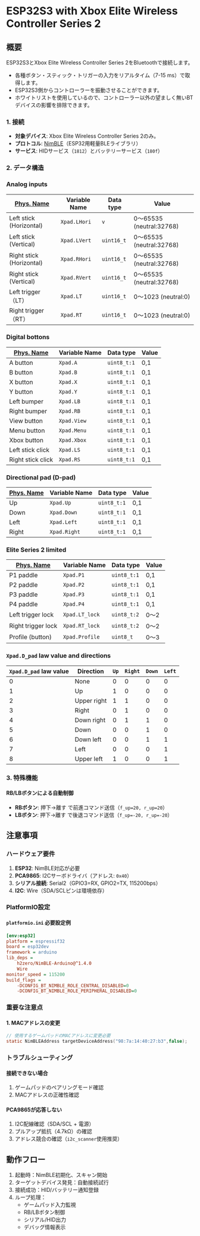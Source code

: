 # ESP32S3 with Xbox Elite Wireless Controller Series 2 

## 概要
ESP32S3とXbox Elite Wireless Controller Series 2をBluetoothで接続します。
- 各種ボタン・スティック・トリガーの入力をリアルタイム（7-15 ms）で取得します。
- ESP32S3側からコントローラーを振動させることができます。
- ホワイトリストを使用しているので、コントローラー以外の望ましく無いBTデバイスの影響を排除できます。

### 1. 接続
- **対象デバイス**: Xbox Elite Wireless Controller Series 2のみ。
- **プロトコル**: [NimBLE]（ESP32用軽量BLEライブラリ）
- **サービス**: HIDサービス（`1812`）とバッテリーサービス（`180f`）

[NimBLE]:<https://github.com/h2zero/NimBLE-Arduino>

### 2. データ構造
### Analog inputs
| [Phys. Name] | Variable Name | Data type | Value |
|-------------|------------|---------|---------|
| Left stick (Horizontal) | `Xpad.LHori` | `v` | 0～65535 (neutral:32768) |
| Left stick (Vertical) | `Xpad.LVert` | `uint16_t` | 0～65535 (neutral:32768) |
| Right stick (Horizontal) | `Xpad.RHori` | `uint16_t` | 0～65535 (neutral:32768) |
| Right stick (Vertical) | `Xpad.RVert` | `uint16_t` | 0～65535 (neutral:32768) |
| Left trigger（LT） | `Xpad.LT` | `uint16_t` | 0～1023 (neutral:0) |
| Right trigger（RT） | `Xpad.RT` | `uint16_t` | 0～1023 (neutral:0) |

[Phys. Name]:<https://support.xbox.com/en-US/help/hardware-network/controller/get-to-know-elite-series-2/>

### Digital bottons

| [Phys. Name] | Variable Name | Data type | Value |
|-------------|------------|---------|-----------|
| A button | `Xpad.A` | `uint8_t:1` | 0,1 |
| B button | `Xpad.B` | `uint8_t:1` | 0,1 |
| X button | `Xpad.X` | `uint8_t:1` | 0,1 |
| Y button | `Xpad.Y` | `uint8_t:1` | 0,1 |
| Left bumper | `Xpad.LB` | `uint8_t:1` | 0,1 |
| Right bumper | `Xpad.RB` | `uint8_t:1` | 0,1 |
| View button | `Xpad.View` | `uint8_t:1` | 0,1 |
| Menu button | `Xpad.Menu` | `uint8_t:1` | 0,1 |
| Xbox button | `Xpad.Xbox` | `uint8_t:1` | 0,1 |
| Left stick click | `Xpad.LS` | `uint8_t:1` | 0,1 |
| Right stick click | `Xpad.RS` | `uint8_t:1` | 0,1 |

### Directional pad (D-pad)

| [Phys. Name] | Variable Name | Data type | Value |
|-------------|------------|---------|-----------|
| Up | `Xpad.Up` | `uint8_t:1` | 0,1 |
| Down | `Xpad.Down` | `uint8_t:1` | 0,1 |
| Left | `Xpad.Left` | `uint8_t:1` | 0,1 |
| Right | `Xpad.Right` | `uint8_t:1` | 0,1 |

### Elite Series 2 limited

| [Phys. Name] | Variable Name | Data type | Value |
|-------------|------------|---------|----|
| P1 paddle | `Xpad.P1` | `uint8_t:1` | 0,1 |
| P2 paddle | `Xpad.P2` | `uint8_t:1` | 0,1 |
| P3 paddle | `Xpad.P3` | `uint8_t:1` | 0,1 |
| P4 paddle | `Xpad.P4` | `uint8_t:1` | 0,1 |
| Left trigger lock | `Xpad.LT_lock` | `uint8_t:2` | 0～2 |
| Right trigger lock | `Xpad.RT_lock` | `uint8_t:2` | 0～2 |
| Profile (button) | `Xpad.Profile` | `uint8_t` | 0～3 |

### `Xpad.D_pad` law value and directions

| `Xpad.D_pad` law value | Direction | `Up` | `Right` | `Down` | `Left` |
|-----------|------|------|---------|--------|--------|
| 0 | None | 0 | 0 | 0 | 0 |
| 1 | Up | 1 | 0 | 0 | 0 |
| 2 | Upper right | 1 | 1 | 0 | 0 |
| 3 | Right | 0 | 1 | 0 | 0 |
| 4 | Down right | 0 | 1 | 1 | 0 |
| 5 | Down | 0 | 0 | 1 | 0 |
| 6 | Down left | 0 | 0 | 1 | 1 |
| 7 | Left | 0 | 0 | 0 | 1 |
| 8 | Upper left | 1 | 0 | 0 | 1 |

### 3. 特殊機能

#### RB/LBボタンによる自動制御
- **RBボタン**: 押下→離す で前進コマンド送信（`f_up=20, r_up=20`）
- **LBボタン**: 押下→離す で後退コマンド送信（`f_up=-20, r_up=-20`）

## 注意事項

### ハードウェア要件
1. **ESP32**: NimBLE対応が必要
2. **PCA9865**: I2Cサーボドライバ（アドレス: `0x40`）
3. **シリアル接続**: Serial2（GPIO3=RX, GPIO2=TX, 115200bps）
4. **I2C**: Wire（SDA/SCLピンは環境依存）

### PlatformIO設定
#### `platformio.ini` 必要設定例
```ini
[env:esp32]
platform = espressif32
board = esp32dev
framework = arduino
lib_deps = 
    h2zero/NimBLE-Arduino@^1.4.0
    Wire
monitor_speed = 115200
build_flags = 
    -DCONFIG_BT_NIMBLE_ROLE_CENTRAL_DISABLED=0
    -DCONFIG_BT_NIMBLE_ROLE_PERIPHERAL_DISABLED=0
```

### 重要な注意点

#### 1. MACアドレスの変更
```c
// 使用するゲームパッドのMACアドレスに変更必要
static NimBLEAddress targetDeviceAddress("98:7a:14:40:27:b3",false);
```

### トラブルシューティング

#### 接続できない場合
1. ゲームパッドのペアリングモード確認
2. MACアドレスの正確性確認

#### PCA9865が応答しない
1. I2C配線確認（SDA/SCL + 電源）
2. プルアップ抵抗（4.7kΩ）の確認
3. アドレス競合の確認（`i2c_scanner`使用推奨）

## 動作フロー
1. 起動時：NimBLE初期化、スキャン開始
2. ターゲットデバイス発見：自動接続試行
3. 接続成功：HID/バッテリー通知登録
4. ループ処理：
   - ゲームパッド入力監視
   - RB/LBボタン制御
   - シリアル/HID出力
   - デバッグ情報表示

